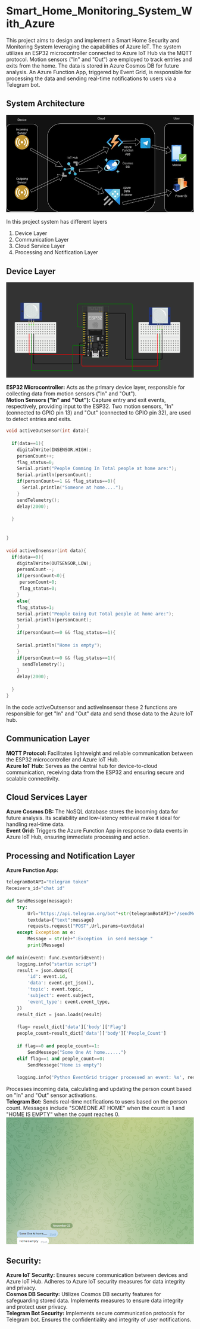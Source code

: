 # Smart_Home_Monitoring_System_With_Azure
 
This project aims to design and implement a Smart Home Security and Monitoring System leveraging the capabilities of Azure IoT. The system utilizes an ESP32 microcontroller connected to Azure IoT Hub via the MQTT protocol. Motion sensors ("In" and "Out") are employed to track entries and exits from the home. The data is stored in Azure Cosmos DB for future analysis. An Azure Function App, triggered by Event Grid, is responsible for processing the data and sending real-time notifications to users via a Telegram bot.

## System Architecture  
![diagram](diagram.jpg)

In this project system has different layers

1. Device Layer  
2. Communication Layer
3. Cloud Service Layer
4. Processing and Notification Layer

## Device Layer
![esp32-sensor](esp32_sensor.png)

__ESP32 Microcontroller:__ Acts as the primary device layer, responsible for collecting data from motion sensors ("In" and "Out").  
__Motion Sensors ("In" and "Out"):__ Capture entry and exit events, respectively, providing input to the ESP32. Two motion sensors, "In" (connected to GPIO pin 13) and "Out" (connected to GPIO pin 32), are used to detect entries and exits.
```cpp  
void activeOutsensor(int data){
  
  if(data==1){
    digitalWrite(INSENSOR,HIGH);
    personCount++;
    flag_status=0;
    Serial.print("People Comming In Total people at home are:");
    Serial.println(personCount);
    if(personCount==1 && flag_status==0){
      Serial.println("Someone at home....");
    }
    sendTelemetry();
    delay(2000);

  }
    
   
}

void activeInsensor(int data){
  if(data==0){
    digitalWrite(OUTSENSOR,LOW);
    personCount--;
    if(personCount<0){
     personCount=0;
     flag_status=0;
    }
    else{
    flag_status=1;
    Serial.print("People Going Out Total people at home are:");
    Serial.println(personCount);
    }
    if(personCount==0 && flag_status==1){
    
    Serial.println("Home is empty");
    }
    if(personCount>=0 && flag_status==1){
      sendTelemetry();
    }  
    delay(2000);       

  }
}

```

In the code activeOutsensor and activeInsensor these 2 functions are responsible for get "In" and "Out" data and send those data to the Azure IoT hub.

## Communication Layer
__MQTT Protocol:__ Facilitates lightweight and reliable communication between the ESP32 microcontroller and Azure IoT Hub.  
__Azure IoT Hub:__ Serves as the central hub for device-to-cloud communication, receiving data from the ESP32 and ensuring secure and scalable connectivity.  
## Cloud Services Layer
__Azure Cosmos DB:__ The NoSQL database stores the incoming data for future analysis. Its scalability and low-latency retrieval make it ideal for handling real-time data.  
__Event Grid:__ Triggers the Azure Function App in response to data events in Azure IoT Hub, ensuring immediate processing and action.  
## Processing and Notification Layer  
__Azure Function App:__  
```python
telegramBotAPI="telegram token"
Receivers_id="chat id"

def SendMessege(message):
    try:
        Url="https://api.telegram.org/bot"+str(telegramBotAPI)+"/sendMessage?chat_id="+str(Receivers_id)
        textdata={"text":message}
        requests.request("POST",Url,params=textdata)
    except Exception as e:
        Message = str(e)+":Exception  in send message "
        print(Message)

def main(event: func.EventGridEvent):
    logging.info("startin script")     
    result = json.dumps({
        'id': event.id,
        'data': event.get_json(),
        'topic': event.topic,
        'subject': event.subject,
        'event_type': event.event_type,
    })    
    result_dict = json.loads(result)   
    
    flag= result_dict['data']['body']['Flag']
    people_count=result_dict['data']['body']['People_Count']     
    
    if flag==0 and people_count==1:
        SendMessege("Some One At home......")
    elif flag==1 and people_count==0:
        SendMessege("Home is empty")   
         
    logging.info('Python EventGrid trigger processed an event: %s', result)

```  
 Processes incoming data, calculating and updating the person count based on "In" and "Out" sensor activations.  
__Telegram Bot:__ Sends real-time notifications to users based on the person count. Messages include "SOMEONE AT HOME" when the count is 1 and "HOME IS EMPTY" when the count reaches 0.  
![telegram](telegram.png) 

## Security:
__Azure IoT Security:__ Ensures secure communication between devices and Azure IoT Hub. Adheres to Azure IoT security measures for data integrity and privacy.  
__Cosmos DB Security:__ Utilizes Cosmos DB security features for safeguarding stored data. Implements measures to ensure data integrity and protect user privacy.  
__Telegram Bot Security:__ Implements secure communication protocols for Telegram bot. Ensures the confidentiality and integrity of user notifications.  
 